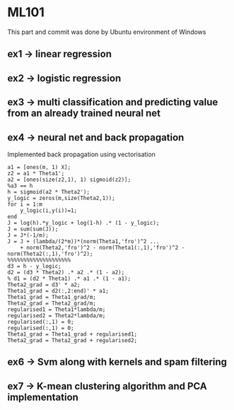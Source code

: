 # ML101
This part and commit was done by Ubuntu environment of Windows

## ex1 -> linear regression
## ex2 -> logistic regression
## ex3 -> multi classification and predicting value from an already trained neural net
## ex4 -> neural net and back propagation
Implemented back propagation using vectorisation 
```
a1 = [ones(m, 1) X];
z2 = a1 * Theta1';
a2 = [ones(size(z2,1), 1) sigmoid(z2)];
%a3 == h
h = sigmoid(a2 * Theta2');
y_logic = zeros(m,size(Theta2,1));
for i = 1:m
    y_logic(i,y(i))=1;
end
J = log(h).*y_logic + log(1-h) .* (1 - y_logic);
J = sum(sum(J));
J = J*(-1/m);
J = J + (lambda/(2*m))*(norm(Theta1,'fro')^2 ...
    + norm(Theta2,'fro')^2 - norm(Theta1(:,1),'fro')^2 - norm(Theta2(:,1),'fro')^2);
%%%%%%%%%%%%%%%%%%%%
d3 = h - y_logic;
d2 = (d3 * Theta2) .* a2 .* (1 - a2);
% d1 = (d2 * Theta1) .* a1 .* (1 - a1);
Theta2_grad = d3' * a2;
Theta1_grad = d2(:,2:end)' * a1;
Theta1_grad = Theta1_grad/m;
Theta2_grad = Theta2_grad/m;
regularised1 = Theta1*lambda/m;
regularised2 = Theta2*lambda/m;
regularised(:,1) = 0;
regularised(:,1) = 0;
Theta1_grad = Theta1_grad + regularised1;
Theta2_grad = Theta2_grad + regularised2;
```

## ex6 -> Svm along with kernels and spam filtering
## ex7 -> K-mean clustering algorithm and PCA implementation
